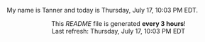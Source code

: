 My name is Tanner and today is Thursday, July 17, 10:03 PM EDT.

<p align="center">This <i>README</i> file is generated <b>every 3 hours</b>!</br>Last refresh: Thursday, July 17, 10:03 PM EDT<br /></p>
